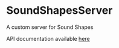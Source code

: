 # SoundShapesServer
A custom server for Sound Shapes

API documentation available [here](https://turecross321.github.io/SoundShapesServer/)

